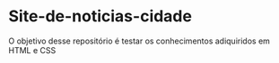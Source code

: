 # Site-de-noticias-cidade
O objetivo desse repositório é testar os conhecimentos adiquiridos em HTML e CSS
